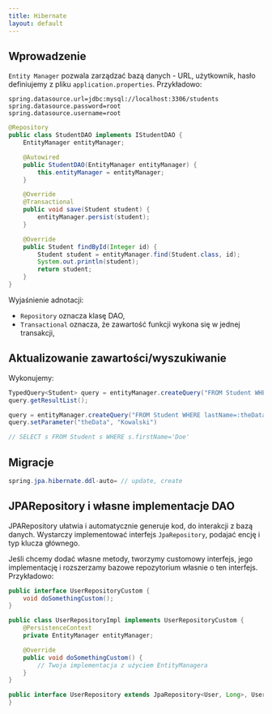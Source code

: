 ```yaml
---
title: Hibernate
layout: default
---
```


## Wprowadzenie
`Entity Manager` pozwala zarządzać bazą danych - URL, użytkownik, hasło definiujemy z pliku `application.properties`. Przykładowo: 
```
spring.datasource.url=jdbc:mysql://localhost:3306/students
spring.datasource.password=root
spring.datasource.username=root
```

```java
@Repository
public class StudentDAO implements IStudentDAO {
    EntityManager entityManager;

    @Autowired
    public StudentDAO(EntityManager entityManager) {
        this.entityManager = entityManager;
    }

    @Override
    @Transactional
    public void save(Student student) {
        entityManager.persist(student);
    }

    @Override
    public Student findById(Integer id) {
        Student student = entityManager.find(Student.class, id);
        System.out.println(student);
        return student;
    }
}
```
Wyjaśnienie adnotacji:
- `Repository` oznacza klasę DAO,
- `Transactional` oznacza, że zawartość funkcji wykona się w jednej transakcji,


## Aktualizowanie zawartości/wyszukiwanie
Wykonujemy: 
```java
TypedQuery<Student> query = entityManager.createQuery("FROM Student WHERE lastName='Doe'", Student.class);
query.getResultList();
```
```java
query = entityManager.createQuery("FROM Student WHERE lastName=:theData", Student.class);
query.setParameter("theData", "Kowalski")

// SELECT s FROM Student s WHERE s.firstName='Doe'
```

## Migracje 
```java
spring.jpa.hibernate.ddl-auto= // update, create
```

## JPARepository i własne implementacje DAO
JPARepository ułatwia i automatycznie generuje kod, do interakcji z bazą danych. Wystarczy implementować interfejs `JpaRepository`, podajać encję i typ klucza głównego.    

Jeśli chcemy dodać własne metody, tworzymy customowy interfejs, jego implementację i rozszerzamy bazowe repozytorium własnie o ten interfejs. Przykładowo:
```java
public interface UserRepositoryCustom {
    void doSomethingCustom();
}

public class UserRepositoryImpl implements UserRepositoryCustom {
    @PersistenceContext
    private EntityManager entityManager;

    @Override
    public void doSomethingCustom() {
        // Twoja implementacja z użyciem EntityManagera
    }
}

public interface UserRepository extends JpaRepository<User, Long>, UserRepositoryCustom {
}
```
